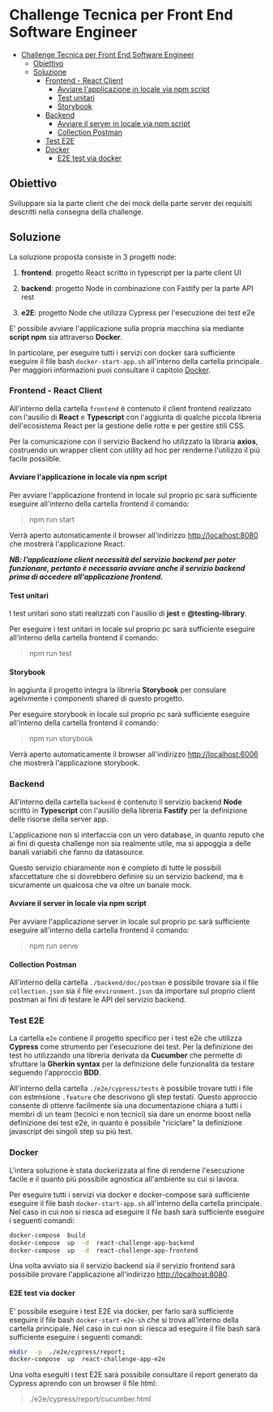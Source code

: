 
# Challenge Tecnica per Front End Software Engineer

- [Challenge Tecnica per Front End Software Engineer](#challenge-tecnica-per-front-end-software-engineer)
  - [Obiettivo](#obiettivo)
  - [Soluzione](#soluzione)
    - [Frontend - React Client](#frontend---react-client)
      - [Avviare l'applicazione in locale via npm script](#avviare-lapplicazione-in-locale-via-npm-script)
      - [Test unitari](#test-unitari)
      - [Storybook](#storybook)
    - [Backend](#backend)
      - [Avviare il server in locale via npm script](#avviare-il-server-in-locale-via-npm-script)
      - [Collection Postman](#collection-postman)
    - [Test E2E](#test-e2e)
    - [Docker](#docker)
      - [E2E test via docker](#e2e-test-via-docker)

## Obiettivo

Sviluppare sia la parte client che dei mock della parte server dei requisiti descritti nella consegna della challenge.

## Soluzione

La soluzione proposta consiste in 3 progetti node:

1. **frontend**: progetto React scritto in typescript per la parte client UI

2. **backend**: progetto Node in combinazione con Fastify per la parte API rest

3. **e2E**: progetto Node che utilizza Cypress per l'esecuzione dei test e2e

E' possibile avviare l'applicazione sulla propria macchina sia mediante **script npm** sia attraverso **Docker**.

In particolare, per eseguire tutti i servizi con docker sarà sufficiente eseguire il file bash `docker-start-app.sh` all'interno della cartella principale. Per maggiori informazioni puoi consultare il capitolo [Docker](#docker).

### Frontend - React Client

All'interno della cartella `frontend` è contenuto il client frontend realizzato con l'ausilio di **React** e **Typescript** con l'aggiunta di qualche piccola libreria dell'ecosistema React per la gestione delle rotte e per gestire stili CSS.

Per la comunicazione con il servizio Backend ho utilizzato la libraria **axios**, costruendo un wrapper client con utility ad hoc per renderne l'utilizzo il più facile possiible.

#### Avviare l'applicazione in locale via npm script

Per avviare l'applicazione frontend in locale sul proprio pc sarà sufficiente eseguire all'interno della cartella frontend il comando:

> npm run start

Verrà aperto automaticamente il browser all'indirizzo <http://localhost:8080> che mostrerà l'applicazione React.

***NB: l'applicazione client necessità del servizio backend per poter funzionare, pertanto è necessario avviare anche il servizio backend prima di accedere all'applicazione frontend.***

#### Test unitari

I test unitari sono stati realizzati con l'ausilio di **jest** e **@testing-library**.

Per eseguire i test unitari in locale sul proprio pc sarà sufficiente eseguire all'interno della cartella frontend il comando:

> npm run test

#### Storybook

In aggiunta il progetto integra la libreria **Storybook** per consulare agelvmente i componenti shared di questo progetto.

Per eseguire storybook in locale sul proprio pc sarà sufficiente eseguire all'interno della cartella frontend il comando:

> npm run storybook

Verrà aperto automaticamente il browser all'indirizzo <http://localhost:6006> che mostrerà l'applicazione storybook.

### Backend

All'interno della cartella `backend` è contenuto il servizio backend **Node** scritto in **Typescript** con l'ausilio della libreria **Fastify** per la definizione delle risorse della server app.

L'applicazione non si interfaccia con un vero database, in quanto reputo che ai fini di questa challenge non sia realmente utile, ma si appoggia a delle banali variabili che fanno da datasource.

Questo servizio chiaramente non è completo di tutte le possibili sfaccettature che si dovrebbero definire su un servizio backend, ma è sicuramente un qualcosa che va oltre un banale mock.

#### Avviare il server in locale via npm script

Per avviare l'applicazione server in locale sul proprio pc sarà sufficiente eseguire all'interno della cartella frontend il comando:

> npm run serve

#### Collection Postman

All'interno della cartella `./backend/doc/postman` è possibile trovare sia il file `collection.json` sia il file `environment.json` da importare sul proprio client postman ai fini di testare le API del servizio backend.

### Test E2E

La cartella `e2e` contiene il progetto specifico per i test e2e che utilizza **Cypress** come strumento per l'esecuzione dei test.
Per la definizione dei test ho utilizzando una libreria derivata da **Cucumber** che permette di sfruttare la **Gherkin syntax** per la definizione delle funzionalità da testare seguendo l'approccio **BDD**.

All'interno della cartella `./e2e/cypress/tests` è possibile trovare tutti i file con estensione `.feature` che descrivono gli step testati. Questo approccio consente di ottenre facilmente sia una documentazione chiara a tutti i membri di un team (tecnici e non tecnici) sia dare un enorme boost nella definizione dei test e2e, in quanto è possibile "riciclare" la definizione javascript dei singoli step su più test.

### Docker

L'intera soluzione è stata dockerizzata al fine di renderne l'esecuzione facile e il quanto più possibile agnostica all'ambiente su cui si lavora.

Per eseguire tutti i servizi via docker e docker-compose sarà sufficiente eseguire il file bash `docker-start-app.sh` all'interno della cartella principale. Nel caso in cui non si riesca ad eseguire il file bash sarà sufficiente eseguire i seguenti comandi:

```bash
docker-compose  build
docker-compose  up  -d  react-challenge-app-backend
docker-compose  up  -d  react-challenge-app-frontend
```

Una volta avviato sia il servizio backend sia il servizio frontend sarà possibile provare l'applicazione all'indirizzo <http://localhost:8080>.

#### E2E test via docker

E' possibile eseguire i test E2E via docker, per farlo sarà sufficiente eseguire il file bash `docker-start-e2e-sh` che si trova all'interno della cartella principale. Nel caso in cui non si riesca ad eseguire il file bash sarà sufficiente eseguire i seguenti comandi:

```bash
mkdir  -p  ./e2e/cypress/report;
docker-compose  up  react-challenge-app-e2e
```

Una volta eseguiti i test E2E sarà possibile consultare il report generato da Cypress aprendo con un browser il file html:

> ./e2e/cypress/report/cucumber.html
